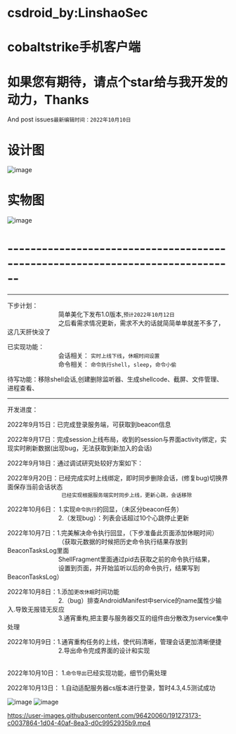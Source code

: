 # csdroid_by:LinshaoSec
# cobaltstrike手机客户端


  
# 如果您有期待，请点个star给与我开发的动力，Thanks
And post issues`最新编辑时间：2022年10月10日`


# 设计图

![image](https://user-images.githubusercontent.com/96420060/190606092-c3241505-e2de-4752-8260-38ec344ea4e7.png)

# 实物图
![image](https://user-images.githubusercontent.com/96420060/190607040-65c8a637-4035-4f85-88ac-defd390acab9.png)

# ------------------------------------------------------------------------------

***

下步计划：   
        &emsp;&emsp;&emsp;&emsp;&emsp;&emsp;&emsp;&emsp;
        简单美化下发布1.0版本,`预计2022年10月12日`  
        &emsp;&emsp;&emsp;&emsp;&emsp;&emsp;&emsp;&emsp;
        之后看需求情况更新，需求不大的话就简简单单就差不多了，这几天肝快没了
        
已实现功能：  
        &emsp;&emsp;&emsp;&emsp;&emsp;&emsp;&emsp;&emsp;
        会话相关：  `实时上线下线`，`休眠时间设置`  
        &emsp;&emsp;&emsp;&emsp;&emsp;&emsp;&emsp;&emsp;
        命令相关：  `命令执行shell`，`sleep`，`命令小偷`
        
待写功能：移除shell会话,创建删除监听器、生成shellcode、截屏、文件管理、进程查看、  

***
  
开发进度：

2022年9月15日：已完成登录服务端，可获取到beacon信息

2022年9月17日：完成session上线布局，收到的session与界面activity绑定，实现实时刷新数据(出现bug，无法获取到新加入的会话)

2022年9月18日：通过调试研究处较好方案如下：

2022年9月20日：已经完成实时上线绑定，即时同步删除会话，(修复bug)切换界面保存当前会话状态  
        &emsp;&emsp;&emsp;&emsp;&emsp;&emsp;&emsp;&emsp;
               ` 已经实现根据服务端实时同步上线，更新心跳，会话移除`

2022年10月6日：
        1.实现`命令执行`的回显，（未区分beacon任务）  
        &emsp;&emsp;&emsp;&emsp;&emsp;&emsp;&emsp;&emsp;
        2.（发现bug）：列表会话超过10个心跳停止更新

2022年10月7日：1.完美解决命令执行回显，（下步准备此页面添加休眠时间）    
        &emsp;&emsp;&emsp;&emsp;&emsp;&emsp;&emsp;&emsp;
        （获取元数据的时候把历史命令执行结果存放到BeaconTasksLog里面    
        &emsp;&emsp;&emsp;&emsp;&emsp;&emsp;&emsp;&emsp;
        ShellFragment里面通过pid去获取之前的命令执行结果，  
        &emsp;&emsp;&emsp;&emsp;&emsp;&emsp;&emsp;&emsp;
        设置到页面，并开始监听以后的命令执行，结果写到BeaconTasksLog）  
        
2022年10月8日：1.添加`更改休眠`时间功能  
        &emsp;&emsp;&emsp;&emsp;&emsp;&emsp;&emsp;&emsp;
        2.（bug）排查AndroidManifest中service的name属性少输入.导致无报错无反应  
        &emsp;&emsp;&emsp;&emsp;&emsp;&emsp;&emsp;&emsp;
        3.通宵重构,把主要与服务器交互的组件由分散改为service集中处理  
        
2022年10月9日：1.通宵重构任务的上线，使代码清晰，管理会话更加清晰便捷  
        &emsp;&emsp;&emsp;&emsp;&emsp;&emsp;&emsp;&emsp;
        2.导出命令完成界面的设计和实现  
        &emsp;&emsp;&emsp;&emsp;&emsp;&emsp;&emsp;&emsp;

2022年10月10日： 1.`命令导出`已经实现功能，细节仍需处理  

2022年10月13日： 1.自动适配服务器cs版本进行登录，暂时4.3,4.5测试成功


![image](https://user-images.githubusercontent.com/96420060/190707124-e93e91ab-ac0d-422c-969b-f440e0cd5290.png)
![image](https://user-images.githubusercontent.com/96420060/194535361-ff974990-fb78-4280-ab64-ac980274dff1.png)



https://user-images.githubusercontent.com/96420060/191273173-c0037864-1d04-40af-8ea3-d0c9952935b9.mp4


